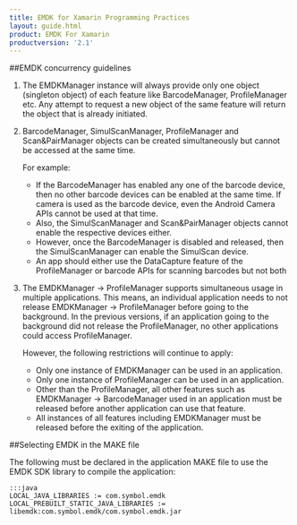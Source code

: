```yaml
---
title: EMDK for Xamarin Programming Practices
layout: guide.html
product: EMDK For Xamarin
productversion: '2.1'
---
```


##EMDK concurrency guidelines

1.	The EMDKManager instance will always provide only one object (singleton object) of each feature like BarcodeManager, ProfileManager etc. Any attempt to request a new object of the same feature will return the object that is already initiated.

2.	BarcodeManager, SimulScanManager, ProfileManager and Scan&PairManager objects can be created simultaneously but cannot be accessed at the same time.

    For example:

    * If the BarcodeManager has enabled any one of the barcode device, then no other barcode devices can be enabled at the same time. If camera is used as the barcode device, even the Android Camera APIs cannot be used at that time.
    * Also, the SimulScanManager and Scan&PairManager objects cannot enable the respective devices either.
    * However, once the BarcodeManager is disabled and released, then the SimulScanManager can enable the SimulScan device.
    * An app should either use the DataCapture feature of the ProfileManager or barcode APIs for scanning barcodes but not both
3.	The EMDKManager -> ProfileManager supports simultaneous usage in multiple applications. This means, an individual application needs to not release EMDKManager -> ProfileManager before going to the background. In the previous versions, if an application going to the background did not release the ProfileManager, no other applications could access ProfileManager.

    However, the following restrictions will continue to apply:
    
    * Only one instance of EMDKManager can be used in an application.
    * Only one instance of ProfileManager can be used in an application.
    * Other than the ProfileManager, all other features such as EMDKManager -> BarcodeManager used in an application must be released before another application can use that feature.
    * All instances of all features including EMDKManager must be released before the exiting of the application.

##Selecting EMDK in the MAKE file

The following must be declared in the application MAKE file to use the EMDK SDK library to compile the application:

    :::java
    LOCAL_JAVA_LIBRARIES := com.symbol.emdk
    LOCAL_PREBUILT_STATIC_JAVA_LIBRARIES := libemdk:com.symbol.emdk/com.symbol.emdk.jar














